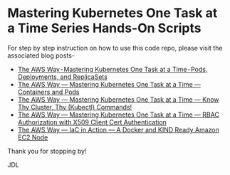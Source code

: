 # Mastering Kubernetes One Task at a Time Series Hands-On Scripts
For step by step instruction on how to use this code repo, please visit the associated blog posts- 

* [The AWS Way - Mastering Kubernetes One Task at a Time - Pods, Deployments, and ReplicaSets](https://github.com/jdluther2020/jdluther-kubernetes-io-tasks/blob/main/pods-deployments-replicasets.sh)
* [The AWS Way — Mastering Kubernetes One Task at a Time — Containers and Pods](https://medium.com/the-aws-way/the-aws-way-mastering-kubernetes-one-task-at-a-time-containers-and-pods-e78fdafb1c0c)
* [The AWS Way — Mastering Kubernetes One Task at a Time — Know Thy Cluster, Thy (Kubectl) Commands!](https://jdluther.medium.com/the-aws-way-mastering-kubernetes-one-task-at-a-time-know-thy-cluster-thy-commands-e8fa8b07dd54)
* [The AWS Way — Mastering Kubernetes One Task at a Time — RBAC Authorization with X509 Client Cert Authentication](https://medium.com/the-aws-way/the-aws-way-mastering-kubernetes-one-task-at-a-time-rbac-authorization-with-x509-client-cert-762cccead549)
* [The AWS Way — IaC in Action — A Docker and KIND Ready Amazon EC2 Node](https://medium.com/the-aws-way/the-aws-way-iac-in-action-a-docker-and-kind-ready-amazon-ec2-node-a0e2d907f9ec)

Thank you for stopping by!

JDL
